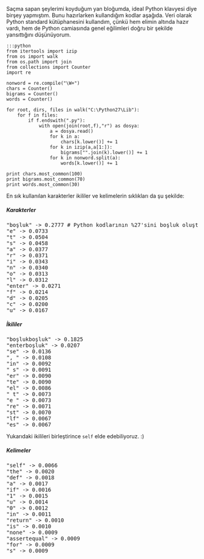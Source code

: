 <!--
.. date: 2013-01-05 14:07:16
.. slug: ideal-python-klavyesi
.. title: İdeal Python klavyesi
.. description: Python kodlarını tarayan ve en çok kullanılan karakter, ikili, üçlü ve kelimeleri bulan program ve programın çıktıları.
-->


Saçma sapan şeylerimi koyduğum yan bloğumda, ideal Python klavyesi
diye birşey yapmıştım. Bunu hazırlarken kullandığım kodlar aşağıda. Veri
olarak Python standard kütüphanesini kullandım, çünkü hem elimin altında
hazır vardı, hem de Python camiasında genel eğilimleri doğru bir şekilde
yansıttığını düşünüyorum. <!-- TEASER_END -->

    :::python
    from itertools import izip
    from os import walk
    from os.path import join
    from collections import Counter
    import re
    
    nonword = re.compile("\W+")
    chars = Counter()
    bigrams = Counter()
    words = Counter()
    
    for root, dirs, files in walk("C:\Python27\Lib"):
        for f in files:
            if f.endswith(".py"):
                with open(join(root,f),"r") as dosya:
                    a = dosya.read()
                    for k in a:
                        chars[k.lower()] += 1
                    for k in izip(a,a[1:]):
                        bigrams["".join(k).lower()] += 1
                    for k in nonword.split(a):
                        words[k.lower()] += 1
    
    print chars.most_common(100)
    print bigrams.most_common(70)
    print words.most_common(30)

En sık kullanılan karakterler ikililer ve kelimelerin sıklıkları da şu
şekilde:

##### Karakterler

<pre>
"boşluk" -> 0.2777 # Python kodlarının %27'sini boşluk oluşturuyor :)
"e" -> 0.0733
"t" -> 0.0504
"s" -> 0.0458
"a" -> 0.0377
"r" -> 0.0371
"i" -> 0.0343
"n" -> 0.0340
"o" -> 0.0313
"l" -> 0.0312
"enter" -> 0.0271
"f" -> 0.0214
"d" -> 0.0205
"c" -> 0.0200
"u" -> 0.0167
</pre>

##### İkililer

<pre>
"boşlukboşluk" -> 0.1825
"enterboşluk" -> 0.0207
"se" -> 0.0136
", " -> 0.0108
"in" -> 0.0092
" s" -> 0.0091
"er" -> 0.0090
"te" -> 0.0090
"el" -> 0.0086
" t" -> 0.0073
"e " -> 0.0073
"re" -> 0.0071
"st" -> 0.0070
"lf" -> 0.0067
"es" -> 0.0067
</pre>

Yukarıdaki ikilileri birleştirince `self` elde edebiliyoruz. :)

##### Kelimeler

<pre>
"self" -> 0.0066
"the" -> 0.0020
"def" -> 0.0018
"a" -> 0.0017
"if" -> 0.0016
"1" -> 0.0015
"u" -> 0.0014
"0" -> 0.0012
"in" -> 0.0011
"return" -> 0.0010
"is" -> 0.0010
"none" -> 0.0009
"assertequal" -> 0.0009
"for" -> 0.0009
"s" -> 0.0009
</pre>